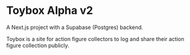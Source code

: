 # Toybox Alpha v2

A Next.js project with a Supabase (Postgres) backend.

Toybox is a site for action figure collectors to log and share their action figure collection publicly.